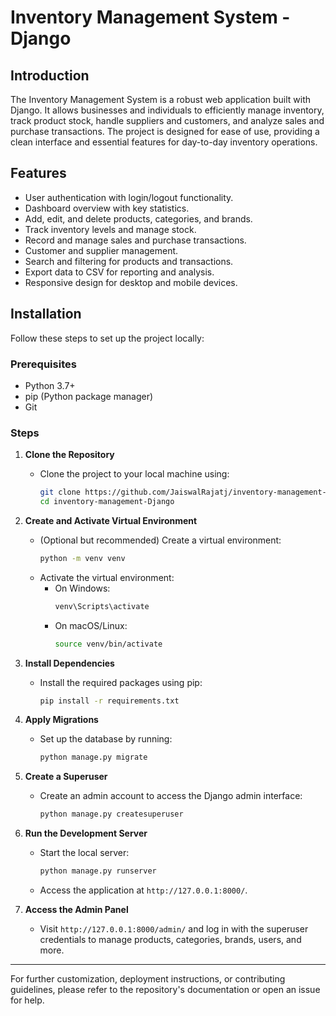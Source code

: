 # Inventory Management System - Django

## Introduction

The Inventory Management System is a robust web application built with Django. It allows businesses and individuals to efficiently manage inventory, track product stock, handle suppliers and customers, and analyze sales and purchase transactions. The project is designed for ease of use, providing a clean interface and essential features for day-to-day inventory operations.

## Features

- User authentication with login/logout functionality.
- Dashboard overview with key statistics.
- Add, edit, and delete products, categories, and brands.
- Track inventory levels and manage stock.
- Record and manage sales and purchase transactions.
- Customer and supplier management.
- Search and filtering for products and transactions.
- Export data to CSV for reporting and analysis.
- Responsive design for desktop and mobile devices.

## Installation

Follow these steps to set up the project locally:

### Prerequisites

- Python 3.7+
- pip (Python package manager)
- Git

### Steps

1. **Clone the Repository**
   - Clone the project to your local machine using:
     ```bash
     git clone https://github.com/JaiswalRajatj/inventory-management-Django.git
     cd inventory-management-Django
     ```

2. **Create and Activate Virtual Environment**
   - (Optional but recommended) Create a virtual environment:
     ```bash
     python -m venv venv
     ```
   - Activate the virtual environment:
     - On Windows:
       ```bash
       venv\Scripts\activate
       ```
     - On macOS/Linux:
       ```bash
       source venv/bin/activate
       ```

3. **Install Dependencies**
   - Install the required packages using pip:
     ```bash
     pip install -r requirements.txt
     ```

4. **Apply Migrations**
   - Set up the database by running:
     ```bash
     python manage.py migrate
     ```

5. **Create a Superuser**
   - Create an admin account to access the Django admin interface:
     ```bash
     python manage.py createsuperuser
     ```

6. **Run the Development Server**
   - Start the local server:
     ```bash
     python manage.py runserver
     ```
   - Access the application at `http://127.0.0.1:8000/`.

7. **Access the Admin Panel**
   - Visit `http://127.0.0.1:8000/admin/` and log in with the superuser credentials to manage products, categories, brands, users, and more.

---

For further customization, deployment instructions, or contributing guidelines, please refer to the repository's documentation or open an issue for help.
